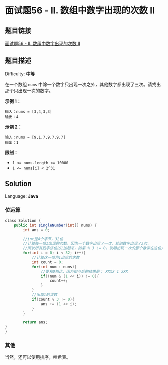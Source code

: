 # 面试题56 - II. 数组中数字出现的次数 II

## 题目链接

[面试题56 - II. 数组中数字出现的次数 II](https://leetcode-cn.com/problems/shu-zu-zhong-shu-zi-chu-xian-de-ci-shu-ii-lcof/)

## 题目描述

Difficulty: **中等**

在一个数组 `nums` 中除一个数字只出现一次之外，其他数字都出现了三次。请找出那个只出现一次的数字。

**示例 1：**

```
输入：nums = [3,4,3,3]
输出：4
```

**示例 2：**

```
输入：nums = [9,1,7,9,7,9,7]
输出：1
```

**限制：**

* `1 <= nums.length <= 10000`
* `1 <= nums[i] < 2^31`

## Solution

Language: **Java**

### 位运算

```java
​class Solution {
    public int singleNumber(int[] nums) {
        int ans = 0;

        //int是4个字节，32位
        //计算每一位1出现的次数。因为一个数字出现了一次，其他数字出现了3次，
        //所以所有数字该位的1加起来，如果 % 3 != 0，说明出现一次的那个数字在这位是为1
        for(int i = 0; i < 32; i++){
            //计算这一位为1出现的次数
            int count = 0;
            for(int num : nums){
                //要和0相比，因为相与后的结果是： XXXX 1 XXX
                if((num & (1 << i)) != 0){
                    count++;
                }
            }
            //出现1的次数
            if(count % 3 != 0){
                ans += (1 << i);
            }
        }

        return ans;
}
}
```

### 其他

当然，还可以使用排序，哈希表。